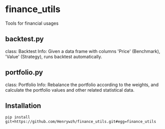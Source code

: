 # finance_utils
Tools for financial usages

## backtest.py
class: Backtest
Info: Given a data frame with columns 'Price' (Benchmark), 'Value' (Strategy), runs backtest automatically.

## portfolio.py
class: Portfolio
Info: Rebalance the portfolio according to the weights, and calculate the portfolio values and other related statistical data.

## Installation
```
pip install git+https://github.com/Henrywzh/finance_utils.git#egg=finance_utils
```
